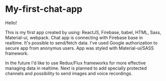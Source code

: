 # My-first-chat-app

Hello!


This is my first app created by using: ReactJS, Firebase, babel, HTML, Sass, Material-ui, webpack.
Chat app is connecting with Firebase base in realtime. It's possible to send/fetch data. I've used Google authorization to secure app from anonymus users. App was styled with Material-ui/SASS framework.

In the future I'd like to use Redux/Flux frameworks for more effective managing data in realtime. Next is planned to
add specially protected channels and possibility to send images and voice recordings.
